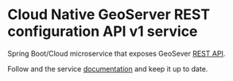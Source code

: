 # Cloud Native GeoServer REST configuration API v1 service

Spring Boot/Cloud microservice that exposes GeoSever [REST API](https://docs.geoserver.org/stable/en/user/rest/).

Follow and the service [documentation](../../docs/develop/services/resconfig-v1-service.md) and keep it up to date.
